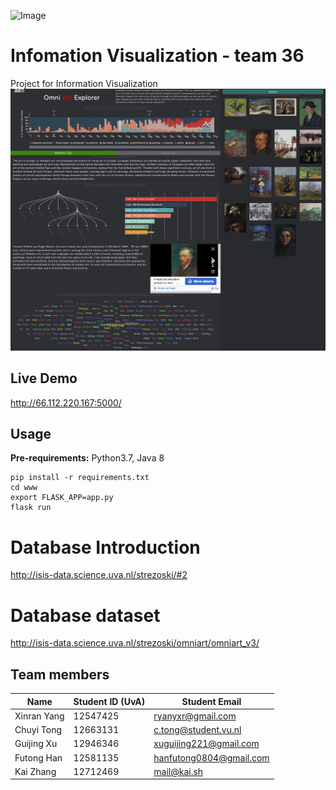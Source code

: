 ![Image](Document/image/UvA.png)
# Infomation Visualization - team 36
Project for Information Visualization
![Image](Document/image/screenshot.png)

## Live Demo
http://66.112.220.167:5000/

## Usage
__Pre-requirements:__ Python3.7, Java 8
```
pip install -r requirements.txt
cd www
export FLASK_APP=app.py
flask run
```

# Database Introduction
http://isis-data.science.uva.nl/strezoski/#2

# Database dataset
http://isis-data.science.uva.nl/strezoski/omniart/omniart_v3/

## Team members
|Name       |Student ID (UvA)|Student Email|
|-----------|----------------|-------------|
|Xinran Yang|12547425        |ryanyxr@gmail.com             |
|Chuyi Tong |12663131        |c.tong@student.vu.nl             | 
|Guijing Xu |12946346        |xuguijing221@gmail.com             | 
|Futong Han |12581135        |hanfutong0804@gmail.com             | 
|Kai Zhang  |12712469        |mail@kai.sh             |


